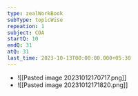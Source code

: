 ```yaml
---
type: zealWorkBook
subType: topicWise
repeation: 1
subject: COA
startQ: 10
endQ: 31
atQ: 31
last_time: 2023-10-13T00:00:00.000+05:30
---
```

- ![[Pasted image 20231012170717.png]]
- ![[Pasted image 20231012171820.png]]